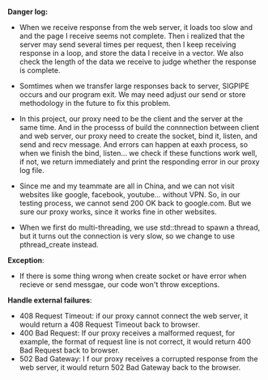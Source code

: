 **Danger log:**

- When we receive response from the web server, it loads too slow and and the page I receive seems not complete. Then i realized that the server may send several times per request, then I keep receiving response in a loop, and store the data I receive in a vector. We also check the length of the data we receive to judge whether the response is complete.
- Somtimes when we transfer large responses back to server, SIGPIPE occurs and our program exit. We may need adjust our send or store methodology in the future to fix this problem.

- In this project, our proxy need to be the client and the server at the same time. And in the processs of build the connnection between client and web server, our proxy need to create the socket, bind it, listen, and send and recv message. And errors can happen at eaxh process, so when we finish the bind, listen... we check if these functions work well, if not, we return immediately and print the responding error in our proxy log file.

- Since me and my teammate are all in China, and we can not visit websites like google, facebook, youtube... without VPN. So, in our testing process, we cannot send 200 OK back to google.com. But we sure our proxy works, since it works fine in other websites.

- When we first do multi-threading, we use std::thread to spawn a thread, but it turns out the connection is very slow, so we change to use pthread_create instead.

**Exception**:

- If there is some thing wrong when create socket or have error when recieve or send messgae, our code won't throw exceptions.

**Handle external failures**:

- 408 Request Timeout: if our proxy cannot connect the web server, it would return a 408 Request Timeout back to browser.
- 400 Bad Request: If our proxy receives a malformed request, for example, the format of request line is not correct, it would return 400 Bad Request back to browser.
- 502 Bad Gateway: I f our proxy receives a corrupted response from the web server, it would return 502 Bad Gateway back to the browser.
